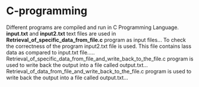 # C-programming
Different programs are compiled and run in C Programming Language.
**input.txt** and **input2.txt** text files are used in **Retrieval_of_specific_data_from_file.c** program as input files...
To check the correctness of the program input2.txt file is used. This file contains lass data as compared to input.txt file.....
Retrieval_of_specific_data_from_file_and_write_back_to_the_file.c program is used to write back the output into a file called output.txt...
Retrieval_of_data_from_file_and_write_back_to_the_file.c program is used to write back the output into a file called output.txt...
